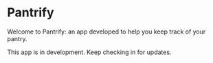 # Pantrify

Welcome to Pantrify: an app developed to help you keep track of your pantry.

This app is in development.  Keep checking in for updates.